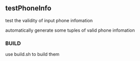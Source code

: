 ## testPhoneInfo

test the validity of input phone infomation

automatically generate some tuples of valid phone infomation

### BUILD

use build.sh to build them
